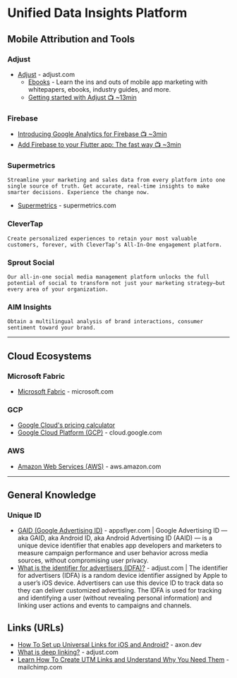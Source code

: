 # Unified Data Insights Platform


## Mobile Attribution and Tools
### Adjust
* [Adjust](https://www.adjust.com/) - adjust.com
  - [Ebooks](https://www.adjust.com/resources/ebooks/) - Learn the ins and outs of mobile app marketing with whitepapers, ebooks, industry guides, and more.
  - [Getting started with Adjust 📺 ~13min](https://help.adjust.com/en/article/getting-started-with-adjust)
### Firebase
* [Introducing Google Analytics for Firebase 📺 ~3min](https://www.youtube.com/watch?v=8iZpH7O6zXo&list=PLl-K7zZEsYLkV1DCmC8Vj9Wl9hjVI2AJm&index=1)
* [Add Firebase to your Flutter app: The fast way 📺 ~3min](https://www.youtube.com/watch?v=FkFvQ0SaT1I)
### Supermetrics
`Streamline your marketing and sales data from every platform into one single source of truth. Get accurate, real-time insights to make smarter decisions. Experience the change now.`
* [Supermetrics](https://supermetrics.com/) - supermetrics.com
### CleverTap
`Create personalized experiences to retain your most valuable customers, forever, with CleverTap’s All-In-One engagement platform.`
### Sprout Social
`Our all-in-one social media management platform unlocks the full potential of social to transform not just your marketing strategy—but every area of your organization.`
### AIM Insights
`Obtain a multilingual analysis of brand interactions, consumer sentiment toward your brand.`


-----
## Cloud Ecosystems
### Microsoft Fabric
* [Microsoft Fabric](https://www.microsoft.com/en-us/microsoft-fabric) - microsoft.com

### GCP
* [Google Cloud's pricing calculator](https://cloud.google.com/products/calculator/?hl=en)
* [Google Cloud Platform (GCP)](https://cloud.google.com) - cloud.google.com

### AWS
* [Amazon Web Services (AWS)](https://aws.amazon.com/) - aws.amazon.com


-----
## General Knowledge
### Unique ID
* [GAID (Google Advertising ID)](https://www.appsflyer.com/glossary/gaid/) - appsflyer.com | Google Advertising ID — aka GAID, aka Android ID, aka Android Advertising ID (AAID) — is a unique device identifier that enables app developers and marketers to measure campaign performance and user behavior across media sources, without compromising user privacy.
* [What is the identifier for advertisers (IDFA)?](https://www.adjust.com/glossary/idfa/) - adjust.com | The identifier for advertisers (IDFA) is a random device identifier assigned by Apple to a user’s iOS device. Advertisers can use this device ID to track data so they can deliver customized advertising. The IDFA is used for tracking and identifying a user (without revealing personal information) and linking user actions and events to campaigns and channels.

## Links (URLs)
* [How To Set up Universal Links for iOS and Android?](https://www.axon.dev/blog/how-to-set-up-universal-links-for-ios-and-android) - axon.dev
* [What is deep linking?](https://www.adjust.com/glossary/deep-linking#what_is_deep_linking) - adjust.com
* [Learn How To Create UTM Links and Understand Why You Need Them](https://mailchimp.com/resources/utm-links/) - mailchimp.com
